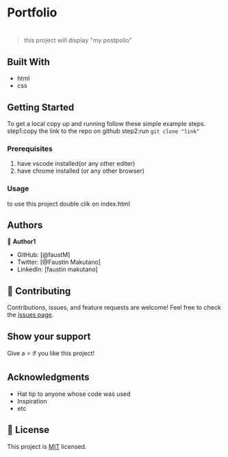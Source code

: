 # Portfolio

# 
> this project will display "my postpolio"
## Built With
- html
- css
## Getting Started
To get a local copy up and running follow these simple example steps.
step1:copy the link to the repo on github
step2:run `git clone "link"`
### Prerequisites
1. have vscode installed(or any other editer)
2. have chrome installed (or any other browser)
### Usage
to use this project double clik on index.html
## Authors
:bust_in_silhouette: **Author1**
- GitHub: [@faustM]
- Twitter: [@Faustin Makutano]
- LinkedIn: [faustin makutano]
## :handshake: Contributing
Contributions, issues, and feature requests are welcome!
Feel free to check the [issues page](../../issues/).
## Show your support
Give a :star:️ if you like this project!
## Acknowledgments
- Hat tip to anyone whose code was used
- Inspiration
- etc
## :memo: License
This project is [MIT](./MIT.md) licensed.